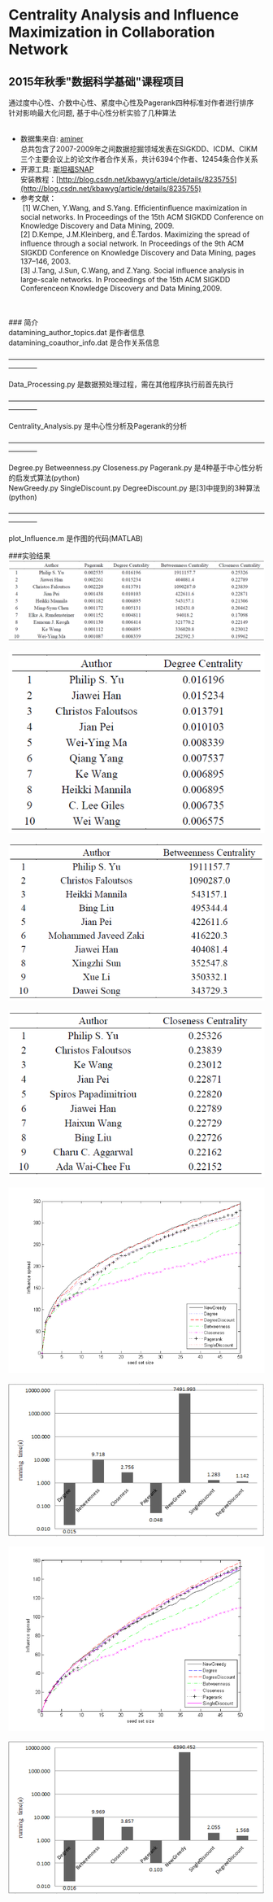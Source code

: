 # Centrality Analysis and Influence Maximization in Collaboration Network
## 2015年秋季"数据科学基础"课程项目<br>

通过度中心性、介数中心性、紧度中心性及Pagerank四种标准对作者进行排序 <br>
针对影响最大化问题, 基于中心性分析实验了几种算法 <br>
<br>
* 数据集来自: [aminer](https://cn.aminer.org/repuser) <br>
  总共包含了2007-2009年之间数据挖掘领域发表在SIGKDD、ICDM、CIKM三个主要会议上的论文作者合作关系，共计6394个作者、12454条合作关系 <br>
* 开源工具: [斯坦福SNAP](http://snap.stanford.edu/snap/download.html) <br>
  安装教程：[http://blog.csdn.net/kbawyg/article/details/8235755](http://blog.csdn.net/kbawyg/article/details/8235755) <br>
* 参考文献：<br>
  [1] W.Chen, Y.Wang, and S.Yang. Efﬁcientinﬂuence maximization in social networks. In Proceedings of the 15th ACM SIGKDD Conference on Knowledge Discovery and Data Mining, 2009. <br>
  [2] D.Kempe, J.M.Kleinberg, and É.Tardos. Maximizing the spread of inﬂuence through a social network. In Proceedings of the 9th ACM SIGKDD Conference on Knowledge Discovery and Data Mining, pages 137–146, 2003. <br>
  [3] J.Tang, J.Sun, C.Wang, and Z.Yang. Social inﬂuence analysis in large-scale networks. In Proceedings of the 15th ACM SIGKDD Conferenceon Knowledge Discovery and Data Mining,2009. <br>
<br>

<br>
### 简介 <br>
datamining_author_topics.dat  是作者信息 <br>
datamining_coauthor_info.dat  是合作关系信息<br>

————————————————————————————————————————<br>

Data_Processing.py  是数据预处理过程，需在其他程序执行前首先执行<br>

————————————————————————————————————————<br>

Centrality_Analysis.py  是中心性分析及Pagerank的分析<br>

————————————————————————————————————————<br>

Degree.py Betweenness.py Closeness.py Pagerank.py  是4种基于中心性分析的启发式算法(python) <br>
NewGreedy.py SingleDiscount.py DegreeDiscount.py  是[3]中提到的3种算法(python) <br>

———————————————————————————————————————— <br>

plot_Influence.m 是作图的代码(MATLAB) <br>

###实验结果
![](https://github.com/SFZhang26/Collaboration_Network_Analysis/raw/master/pic/pagerank.PNG)  
![](https://github.com/SFZhang26/Collaboration_Network_Analysis/raw/master/pic/degree.PNG)  
![](https://github.com/SFZhang26/Collaboration_Network_Analysis/raw/master/pic/betweenness.PNG)  
![](https://github.com/SFZhang26/Collaboration_Network_Analysis/raw/master/pic/closeness.PNG)  
![](https://github.com/SFZhang26/Collaboration_Network_Analysis/raw/master/pic/p0.1R1000.png)  
![](https://github.com/SFZhang26/Collaboration_Network_Analysis/raw/master/pic/p0.1.PNG)  
![](https://github.com/SFZhang26/Collaboration_Network_Analysis/raw/master/pic/p0.05R1000.png)  
![](https://github.com/SFZhang26/Collaboration_Network_Analysis/raw/master/pic/p0.05.PNG)  
